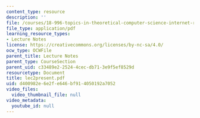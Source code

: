 ```yaml
---
content_type: resource
description: ''
file: /courses/18-996-topics-in-theoretical-computer-science-internet-research-problems-spring-2002/d400982e6e2fe646bf914050192a7052_lec2present.pdf
file_type: application/pdf
learning_resource_types:
- Lecture Notes
license: https://creativecommons.org/licenses/by-nc-sa/4.0/
ocw_type: OCWFile
parent_title: Lecture Notes
parent_type: CourseSection
parent_uid: c33489e2-2524-4cec-db71-3e9f5ef8529d
resourcetype: Document
title: lec2present.pdf
uid: d400982e-6e2f-e646-bf91-4050192a7052
video_files:
  video_thumbnail_file: null
video_metadata:
  youtube_id: null
---
```

